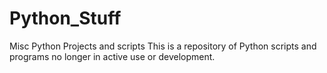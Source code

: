 # Python_Stuff
Misc Python Projects and scripts
This is a repository of Python scripts and programs no longer in active use or development. 
